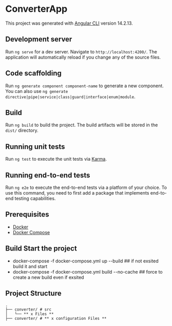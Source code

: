 # ConverterApp

This project was generated with [Angular CLI](https://github.com/angular/angular-cli) version 14.2.13.

## Development server

Run `ng serve` for a dev server. Navigate to `http://localhost:4200/`. The application will automatically reload if you change any of the source files.

## Code scaffolding

Run `ng generate component component-name` to generate a new component. You can also use `ng generate directive|pipe|service|class|guard|interface|enum|module`.

## Build

Run `ng build` to build the project. The build artifacts will be stored in the `dist/` directory.

## Running unit tests

Run `ng test` to execute the unit tests via [Karma](https://karma-runner.github.io).

## Running end-to-end tests

Run `ng e2e` to execute the end-to-end tests via a platform of your choice. To use this command, you need to first add a package that implements end-to-end testing capabilities.

## Prerequisites

- [Docker](https://www.docker.com/get-started)
- [Docker Compose](https://docs.docker.com/compose/install/)


## Build Start the project
- docker-compose -f docker-compose.yml up --build ## if not exsited build it and start
- docker-compose -f docker-compose.yml build --no-cache ## force to create a new build even if exsited

## Project Structure

```plaintext
.
├── converter/ # src
│   └── ** x Files **
├── converter/ # ** x configuration Files **
